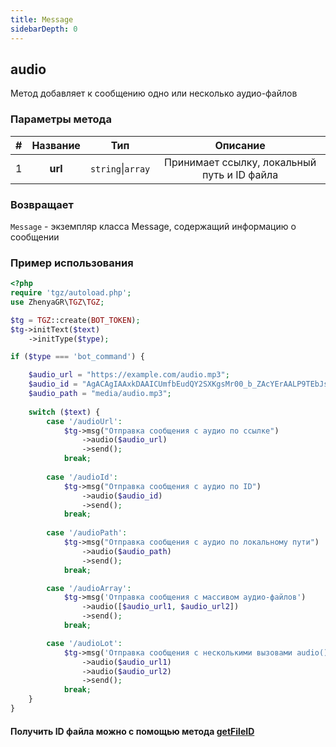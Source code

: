 ```yaml
---
title: Message
sidebarDepth: 0
---
```


## audio
Метод добавляет к сообщению одно или несколько аудио-файлов
### Параметры метода
| # | Название |        Тип        |                   Описание                   |
|:-:|:--------:|:-----------------:|:--------------------------------------------:|
| 1 | **url**  | `string`\|`array` | Принимает ссылку, локальный путь и ID файла |
### Возвращает
`Message` - экземпляр класса Message, содержащий информацию о сообщении
### Пример использования
```php
<?php
require 'tgz/autoload.php';
use ZhenyaGR\TGZ\TGZ;

$tg = TGZ::create(BOT_TOKEN);
$tg->initText($text)
    ->initType($type);

if ($type === 'bot_command') {

    $audio_url = "https://example.com/audio.mp3";
    $audio_id = "AgACAgIAAxkDAAICUmfbEudQY2SXKgsMr00_b_ZAcYErAALP9TEbJsnZSlufCaTwR76hAQADAgADeQADNgQ";
    $audio_path = "media/audio.mp3";
    
    switch ($text) {
        case '/audioUrl':
            $tg->msg("Отправка сообщения с аудио по ссылке")
                ->audio($audio_url)
                ->send();
            break;
           
        case '/audioId':
            $tg->msg("Отправка сообщения с аудио по ID") 
                ->audio($audio_id)
                ->send();
            break;
           
        case '/audioPath':
            $tg->msg("Отправка сообщения с аудио по локальному пути") 
                ->audio($audio_path)
                ->send();
            break;

        case '/audioArray':
            $tg->msg('Отправка сообщения с массивом аудио-файлов')
                ->audio([$audio_url1, $audio_url2])
                ->send();
            break;

        case '/audioLot':
            $tg->msg('Отправка сообщения с несколькими вызовами audio()')
                ->audio($audio_url1)
                ->audio($audio_url2)
                ->send();
            break;
    }
}
```

#### Получить ID файла можно с помощью метода [getFileID](/classes/tgzMethods/getFileID.md)